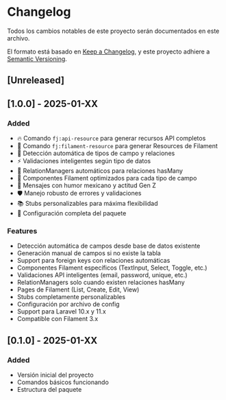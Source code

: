 # Changelog

Todos los cambios notables de este proyecto serán documentados en este archivo.

El formato está basado en [Keep a Changelog](https://keepachangelog.com/en/1.0.0/),
y este proyecto adhiere a [Semantic Versioning](https://semver.org/spec/v2.0.0.html).

## [Unreleased]

## [1.0.0] - 2025-01-XX

### Added
- 🔥 Comando `fj:api-resource` para generar recursos API completos
- 🎯 Comando `fj:filament-resource` para generar Resources de Filament
- 🧠 Detección automática de tipos de campo y relaciones
- ⚡ Validaciones inteligentes según tipo de datos
- 🎨 RelationManagers automáticos para relaciones hasMany
- 📱 Componentes Filament optimizados para cada tipo de campo
- 🌮 Mensajes con humor mexicano y actitud Gen Z
- 🛡️ Manejo robusto de errores y validaciones
- 📚 Stubs personalizables para máxima flexibilidad
- 🔧 Configuración completa del paquete

### Features
- Detección automática de campos desde base de datos existente
- Generación manual de campos si no existe la tabla
- Support para foreign keys con relaciones automáticas
- Componentes Filament específicos (TextInput, Select, Toggle, etc.)
- Validaciones API inteligentes (email, password, unique, etc.)
- RelationManagers solo cuando existen relaciones hasMany
- Pages de Filament (List, Create, Edit, View)
- Stubs completamente personalizables
- Configuración por archivo de config
- Support para Laravel 10.x y 11.x
- Compatible con Filament 3.x

## [0.1.0] - 2025-01-XX

### Added
- Versión inicial del proyecto
- Comandos básicos funcionando
- Estructura del paquete